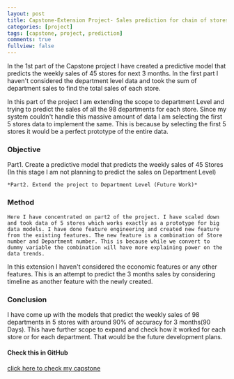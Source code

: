 ```yaml
---
layout: post
title: Capstone-Extension Project- Sales prediction for chain of stores
categories: [project]
tags: [capstone, project, prediction]
comments: true
fullview: false
---
```


In the 1st part of the Capstone project I have created a predictive model that predicts the weekly sales of 45 stores for next 3 months. In the first part I haven't considered the department level data and took the sum of department sales to find the total sales of each store.

In this part of the project I am extending the scope to department Level and trying to predict the sales of all the 98 departments for each store. Since my system couldn't handle this massive amount of data I am selecting the first 5 stores data to implement the same. This is because by selecting the first 5 stores it would be a perfect prototype of the entire data.



### Objective

 Part1. Create a predictive model that predicts the weekly sales of 45
       Stores (In this stage I am not planning to predict the sales on 
	 Department Level)

    *Part2. Extend the project to Department Level (Future Work)*
    
### Method

	Here I have concentrated on part2 of the project. I have scaled down and took data of 5 stores which works exactly as a prototype for big data models. I have done feature engineering and created new feature from the existing features. The new feature is a combination of Store number and Department number. This is because while we convert to dummy variable the combination will have more explaining power on the data trends. 

In this extension I haven't considered the economic features or any other features. This is an attempt to predict the 3 months sales by considering timeline as another feature with the newly created.

 
### Conclusion

 I have come up with the models that  predict the weekly sales of 98 departments in 5 stores with around 90% of accuracy for 3 months(90 Days). This have further scope to expand and check how it worked for each store or for each department. That would be the future development plans.

#### Check this in GitHub

<a class="btn btn-default" href="https://github.com/MahendraShaji/Capstone">click here to check my capstone</a>


